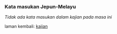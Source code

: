 ---
---

### Kata masukan Jepun-Melayu

*Tidak ada kata masukan dalam kajian pada masa ini*

laman kembali: [kajian][0]

  [0]: index.md
